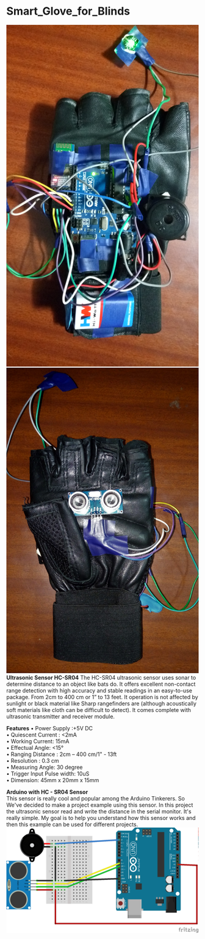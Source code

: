 # Smart_Glove_for_Blinds
![Front](https://raw.githubusercontent.com/sarthaksahni1/Smart_Glove_for_Blinds/master/images/Front.jpg)<br>
![Back](https://raw.githubusercontent.com/sarthaksahni1/Smart_Glove_for_Blinds/master/images/Back.jpg)<br>
<b>Ultrasonic Sensor HC-SR04</b>
The HC-SR04 ultrasonic sensor uses sonar to determine distance to an object like bats do. It offers excellent non-contact range detection with high accuracy and stable readings in an easy-to-use package. From 2cm to 400 cm or 1” to 13 feet. It operation is not affected by sunlight or black material like Sharp rangefinders are (although acoustically soft materials like cloth can be difficult to detect). It comes complete with ultrasonic transmitter and receiver module.

<b>Features</b>
• Power Supply :+5V DC<br>
• Quiescent Current : <2mA<br>
• Working Current: 15mA<br>
• Effectual Angle: <15°<br>
• Ranging Distance : 2cm – 400 cm/1" - 13ft<br>
• Resolution : 0.3 cm<br>
• Measuring Angle: 30 degree<br>
• Trigger Input Pulse width: 10uS<br>
• Dimension: 45mm x 20mm x 15mm<br>

<b>Arduino with HC - SR04 Sensor</b><br>
This sensor is really cool and popular among the Arduino Tinkerers. So We've decided to make a project example using this sensor. In this project the ultrasonic sensor read and write the distance in the serial monitor. It's really simple. My goal is to help you understand how this sensor works and then this example can be used for different projects.<br>
![Connections](https://raw.githubusercontent.com/sarthaksahni1/Smart_Glove_for_Blinds/master/images/Connections.png)<br>
